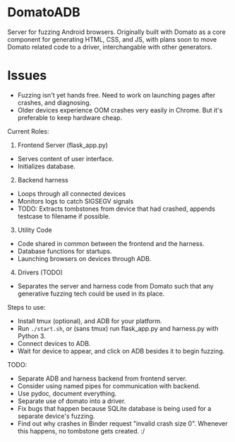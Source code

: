 # DomatoADB
Server for fuzzing Android browsers. Originally built with Domato as a core
component for generating HTML, CSS, and JS, with plans soon to move Domato related
code to a driver, interchangable with other generators.

# Issues
- Fuzzing isn't yet hands free. Need to work on launching pages after crashes, and diagnosing.
- Older devices experience OOM crashes very easily in Chrome. But it's preferable to keep hardware cheap.


Current Roles:
1. Frontend Server (flask_app.py)
- Serves content of user interface.
- Initializes database.
2. Backend harness
- Loops through all connected devices
- Monitors logs to catch SIGSEGV signals
- TODO: Extracts tombstones from device that had crashed, appends testcase to filename if possible.
3. Utility Code
- Code shared in common between the frontend and the harness.
- Database functions for startups.
- Launching browsers on devices through ADB.
4. Drivers (TODO)
- Separates the server and harness code from Domato such that any generative fuzzing tech could be used in its place.

Steps to use:
- Install tmux (optional), and ADB for your platform.
- Run `./start.sh`, or (sans tmux) run flask_app.py and harness.py with Python 3.
- Connect devices to ADB.
- Wait for device to appear, and click on ADB besides it to begin fuzzing.

TODO:
- Separate ADB and harness backend from frontend server.
- Consider using named pipes for communication with backend.
- Use pydoc, document everything.
- Separate use of domato into a driver.
- Fix bugs that happen because SQLite database is being used for a separate device's fuzzing.
- Find out why crashes in Binder request "invalid crash size 0". Whenever this happens, no tombstone gets created. :/
